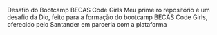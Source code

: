 Desafio do Bootcamp BECAS Code Girls 
Meu primeiro repositório é um desafio da Dio, feito para a formação do bootcamp BECAS Code Girls, oferecido pelo Santander em parceria com a plataforma

